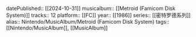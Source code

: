 datePublished:: [[2024-10-31]]
musicalbum:: [[Metroid (Famicom Disk System)]]
tracks:: 12
platform:: [[FC]]
year:: [[1986]]
series:: [[密特罗德系列]]
alias:: Nintendo/MusicAlbum/Metroid (Famicom Disk System)
tags:: [[Nintendo/MusicAlbum]], [[MusicAlbum]]
